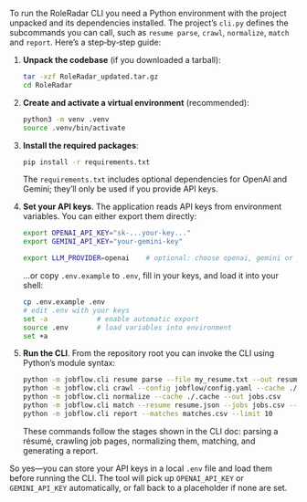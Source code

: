 To run the RoleRadar CLI you need a Python environment with the project unpacked and its dependencies installed. The project’s `cli.py` defines the subcommands you can call, such as `resume parse`, `crawl`, `normalize`, `match` and `report`. Here’s a step‑by‑step guide:

1. **Unpack the codebase** (if you downloaded a tarball):

   ```bash
   tar -xzf RoleRadar_updated.tar.gz
   cd RoleRadar
   ```

2. **Create and activate a virtual environment** (recommended):

   ```bash
   python3 -m venv .venv
   source .venv/bin/activate
   ```

3. **Install the required packages**:

   ```bash
   pip install -r requirements.txt
   ```

   The `requirements.txt` includes optional dependencies for OpenAI and Gemini; they’ll only be used if you provide API keys.

4. **Set your API keys**.  The application reads API keys from environment variables.  You can either export them directly:

   ```bash
   export OPENAI_API_KEY="sk‑...your‑key..."
   export GEMINI_API_KEY="your‑gemini‑key"
   
   export LLM_PROVIDER=openai    # optional: choose openai, gemini or placeholder
   ```

   …or copy `.env.example` to `.env`, fill in your keys, and load it into your shell:

   ```bash
   cp .env.example .env
   # edit .env with your keys
   set -a            # enable automatic export
   source .env       # load variables into environment
   set +a
   ```

5. **Run the CLI**.  From the repository root you can invoke the CLI using Python’s module syntax:

   ```bash
   python -m jobflow.cli resume parse --file my_resume.txt --out resume.json
   python -m jobflow.cli crawl --config jobflow/config.yaml --cache ./.cache
   python -m jobflow.cli normalize --cache ./.cache --out jobs.csv
   python -m jobflow.cli match --resume resume.json --jobs jobs.csv --out matches.csv
   python -m jobflow.cli report --matches matches.csv --limit 10
   ```

   These commands follow the stages shown in the CLI doc: parsing a résumé, crawling job pages, normalizing them, matching, and generating a report.

So yes—you can store your API keys in a local `.env` file and load them before running the CLI. The tool will pick up `OPENAI_API_KEY` or `GEMINI_API_KEY` automatically, or fall back to a placeholder if none are set.
